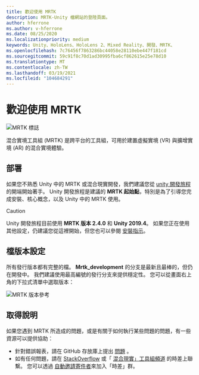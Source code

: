 ```yaml
---
title: 歡迎使用 MRTK
description: MRTK-Unity 檔網站的登陸頁面。
author: hferrone
ms.author: v-hferrone
ms.date: 08/25/2020
ms.localizationpriority: medium
keywords: Unity、HoloLens、HoloLens 2、Mixed Reality、開發、MRTK、
ms.openlocfilehash: 7c76456f7863286bc44058e28110ebe447f181cd
ms.sourcegitcommit: 59c91f8c70d1ad30995fba6cf862615e25e78d10
ms.translationtype: MT
ms.contentlocale: zh-TW
ms.lasthandoff: 03/19/2021
ms.locfileid: "104684291"
---
```

# <a name="welcome-to-mrtk"></a>歡迎使用 MRTK

![MRTK 標誌](features/Images/MRTK_Logo_Rev.png)

混合實境工具組 (MRTK) 是跨平台的工具組，可用於建置虛擬實境 (VR) 與擴增實境 (AR) 的混合實境體驗。

## <a name="development"></a>部署

如果您不熟悉 Unity 中的 MRTK 或混合現實開發，我們建議您從 [unity 開發旅程](https://docs.microsoft.com/windows/mixed-reality/unity-development-overview?tabs=mrtk%2Chl2)的開端開始著手。 Unity 開發旅程是建議的 **MRTK 起始點**，特別是為了引導您完成安裝、核心概念，以及 Unity 中的 MRTK 使用。

> [!CAUTION]
> Unity 開發旅程目前使用 **MRTK 版本 2.4.0** 和 **Unity 2019.4**。 如果您正在使用其他設定，仍建議您從這裡開始，但您也可以參閱 [安裝指示](Installation.md)。

## <a name="documentation-versioning"></a>檔版本設定

所有發行版本都有完整的檔。 **Mrtk_development** 的分支是最新且最棒的，但仍在開發中。 我們建議使用最高編號的發行分支來提供穩定性。 您可以從畫面右上角的下拉式清單中選取版本：

![MRTK 版本參考](features/Images/MRTK-Doc-Versions.png)

## <a name="getting-help"></a>取得說明

如果您遇到 MRTK 所造成的問題，或是有關于如何執行某些問題的問題，有一些資源可以提供協助：

* 針對錯誤報表，請在 GitHub 存放庫上提出 [問題](https://github.com/microsoft/MixedRealityToolkit-Unity/issues/new/choose) 。
* 如有任何問題，請在 [StackOverflow](https://stackoverflow.com/questions/tagged/mrtk) 或「 [混合現實」工具組頻道](https://holodevelopers.slack.com/messages/C2H4HT858) 的時差上聯繫。 您可以透過 [自動邀請寄件者](https://holodevelopersslack.azurewebsites.net/)來加入「時差」群。

